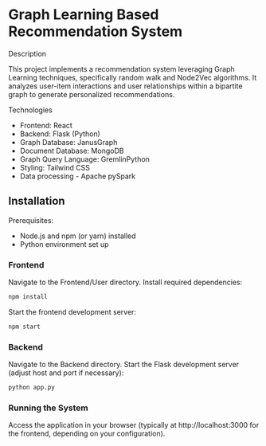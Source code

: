 # Graph Learning Based Recommendation System

Description

This project implements a recommendation system leveraging Graph Learning techniques, specifically random walk and Node2Vec algorithms. It analyzes user-item interactions and user relationships within a bipartite graph to generate personalized recommendations.

Technologies

- Frontend: React
- Backend: Flask (Python)
- Graph Database: JanusGraph
- Document Database: MongoDB
- Graph Query Language: GremlinPython
- Styling: Tailwind CSS
- Data processing - Apache pySpark

## Installation

Prerequisites:

- Node.js and npm (or yarn) installed
- Python environment set up


### Frontend

Navigate to the Frontend/User directory.
Install required dependencies:
```Bash
npm install
```
Start the frontend development server:
```Bash
npm start
```

### Backend

Navigate to the Backend directory.
Start the Flask development server (adjust host and port if necessary):
```Bash
python app.py
```

### Running the System

Access the application in your browser (typically at http://localhost:3000 for the frontend, depending on your configuration).
